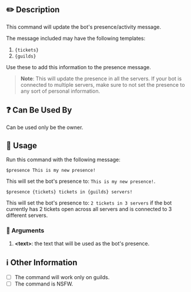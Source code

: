 ## :pencil2: Description

This command will update the bot's presence/activity message.

The message included may have the following templates:

1. `{tickets}`
2. `{guilds}`

Use these to add this information to the presence message.

> **Note**: This will update the presence in all the servers. If your bot is connected to multiple servers, make sure to not set the presence to any sort of personal information.

## :question: Can Be Used By

Can be used only be the owner.

## :balloon: Usage

Run this command with the following message:

``` text
$presence This is my new presence!
```

This will set the bot's presence to: `This is my new presence!`.

``` text
$presence {tickets} tickets in {guilds} servers!
```

This will set the bot's presence to: `2 tickets in 3 servers` if the bot currently has 2 tickets open across all servers and is connected to 3 different servers.

### :pushpin: Arguments

1. **\<text\>**: the text that will be used as the bot's presence.

## :information_source: Other Information

* [ ] The command will work only on guilds.
* [ ] The command is NSFW.
